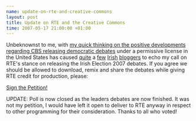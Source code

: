 ```yaml
--- 
name: update-on-rte-and-creative-commons 
layout: post 
title: Update on RTE and the Creative Commons 
time: 2007-05-17 21:00:00 +01:00 
---
```


Unbeknownst to me, with [my quick thinking on the positive developments
regarding CBS releasing democratic
debates](http://www.dueyfinster.com/2007/05/irish-elections-creative-commons.html "RTE, Irish Elections & Creative Commons")
under a permissive license in the United States has caused
[quite](http://www.ferguscassidy.ie/2007/05/08/one-for-everyone-in-the-audience/)
a [few](http://www.cearta.ie/2007/05/speech-just-wants-to-be-free/)
[Irish](http://www.mulley.net/2007/05/08/first-come-the-parodies/)
[bloggers](http://www.irishelection.com/05/web-roundup-day-10/) to echo
my call on RTE's stance on releasing the Irish Election 2007 debates. If
you agree we should be allowed to download, remix and share the debates
while giving RTE credit for production, please:  
  
[Sign the
Petition!](http://www.petitiononline.com/Speech/petition.html "RTE Creative Commons Petition")  
  
UPDATE: Poll is now closed as the leaders debates are now finished. It
was not my petition, I would have left it open to deliver to RTE anyway
in respect to other programming for their consideration. Thanks to all
who voted!